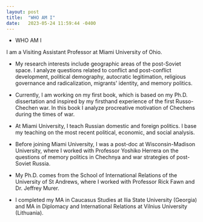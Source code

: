 ```yaml
---
layout: post
title:  "WHO AM I"
date:   2023-05-24 11:59:44 -0400
---
```

- WHO AM I
 
I am a Visiting Assistant Professor at Miami University of Ohio.


- My research interests include geographic areas of the post-Soviet space. I analyze questions related to conflict and post-conflict development, political demography, autocratic legitimation, religious governance and radicalization, migrants' identity, and memory politics.


- Currently, I am working on my first book, which is based on my Ph.D. dissertation and inspired by my firsthand experience of the first Russo-Chechen war. In this book I analyze procreative motivation of Chechens during the times of war. 


- At Miami University, I teach Russian domestic and foreign politics. I base my teaching on the most recent political, economic, and social analysis.


- Before joining Miami University, I was a post-doc at Wisconsin-Madison University, where I worked with Professor Yoshiko Herrera on the questions of memory politics in Chechnya and war strategies of post-Soviet Russia. 


- My Ph.D. comes from the School of International Relations of the University of St Andrews, where I worked with Professor Rick Fawn and Dr. Jeffrey Murer.


- I completed my MA in Caucasus Studies at Ilia State University (Georgia) and MA in Diplomacy and International Relations at Vilnius University (Lithuania).



